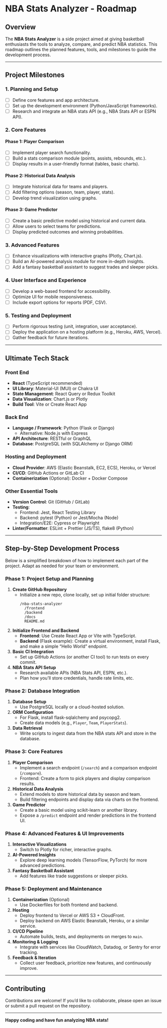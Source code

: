 # NBA Stats Analyzer - Roadmap

## Overview
The **NBA Stats Analyzer** is a side project aimed at giving basketball enthusiasts the tools to analyze, compare, and predict NBA statistics. This roadmap outlines the planned features, tools, and milestones to guide the development process.

---

## Project Milestones

### 1. Planning and Setup
- [ ] Define core features and app architecture.
- [ ] Set up the development environment (Python/JavaScript frameworks).
- [ ] Research and integrate an NBA stats API (e.g., NBA Stats API or ESPN API).

### 2. Core Features

#### Phase 1: Player Comparison
- [ ] Implement player search functionality.
- [ ] Build a stats comparison module (points, assists, rebounds, etc.).
- [ ] Display results in a user-friendly format (tables, basic charts).

#### Phase 2: Historical Data Analysis
- [ ] Integrate historical data for teams and players.
- [ ] Add filtering options (season, team, player, stats).
- [ ] Develop trend visualization using graphs.

#### Phase 3: Game Predictor
- [ ] Create a basic predictive model using historical and current data.
- [ ] Allow users to select teams for predictions.
- [ ] Display predicted outcomes and winning probabilities.

### 3. Advanced Features
- [ ] Enhance visualizations with interactive graphs (Plotly, Chart.js).
- [ ] Build an AI-powered analysis module for more in-depth insights.
- [ ] Add a fantasy basketball assistant to suggest trades and sleeper picks.

### 4. User Interface and Experience
- [ ] Develop a web-based frontend for accessibility.
- [ ] Optimize UI for mobile responsiveness.
- [ ] Include export options for reports (PDF, CSV).

### 5. Testing and Deployment
- [ ] Perform rigorous testing (unit, integration, user acceptance).
- [ ] Deploy the application on a hosting platform (e.g., Heroku, AWS, Vercel).
- [ ] Gather feedback for future iterations.

---

## Ultimate Tech Stack

### Front End
- **React** (TypeScript recommended)
- **UI Library**: Material-UI (MUI) or Chakra UI
- **State Management**: React Query or Redux Toolkit
- **Data Visualization**: Chart.js or Plotly
- **Build Tool**: Vite or Create React App

### Back End
- **Language / Framework**: Python (Flask or Django)  
  - Alternative: Node.js with Express
- **API Architecture**: RESTful or GraphQL
- **Database**: PostgreSQL (with SQLAlchemy or Django ORM)

### Hosting and Deployment
- **Cloud Provider**: AWS (Elastic Beanstalk, EC2, ECS), Heroku, or Vercel
- **CI/CD**: GitHub Actions or GitLab CI
- **Containerization** (Optional): Docker + Docker Compose

### Other Essential Tools
- **Version Control**: Git (GitHub / GitLab)
- **Testing**:  
  - Frontend: Jest, React Testing Library  
  - Backend: pytest (Python) or Jest/Mocha (Node)  
  - Integration/E2E: Cypress or Playwright
- **Linter/Formatter**: ESLint + Prettier (JS/TS), flake8 (Python)

---

## Step-by-Step Development Process

Below is a simplified breakdown of how to implement each part of the project. Adapt as needed for your team or environment.

### Phase 1: Project Setup and Planning
1. **Create GitHub Repository**  
   - Initialize a new repo, clone locally, set up initial folder structure:
     ```
     /nba-stats-analyzer
       /frontend
       /backend
       /docs
       README.md
     ```
2. **Initialize Frontend and Backend**  
   - **Frontend**: Use Create React App or Vite with TypeScript.  
   - **Backend** (Flask example): Create a virtual environment, install Flask, and make a simple “Hello World” endpoint.
3. **Basic CI Integration**  
   - Set up GitHub Actions (or another CI tool) to run tests on every commit.
4. **NBA Stats API Setup**  
   - Research available APIs (NBA Stats API, ESPN, etc.).
   - Plan how you’ll store credentials, handle rate limits, etc.

### Phase 2: Database Integration
1. **Database Setup**  
   - Use PostgreSQL locally or a cloud-hosted solution.
2. **ORM Configuration**  
   - For Flask, install flask-sqlalchemy and psycopg2.  
   - Create data models (e.g., `Player`, `Team`, `PlayerStats`).
3. **Data Retrieval**  
   - Write scripts to ingest data from the NBA stats API and store in the database.

### Phase 3: Core Features
1. **Player Comparison**  
   - Implement a search endpoint (`/search`) and a comparison endpoint (`/compare`).  
   - Frontend: Create a form to pick players and display comparison results.
2. **Historical Data Analysis**  
   - Extend models to store historical data by season and team.  
   - Build filtering endpoints and display data via charts on the frontend.
3. **Game Predictor**  
   - Create a basic model using scikit-learn or another library.  
   - Expose a `/predict` endpoint and render predictions in the frontend UI.

### Phase 4: Advanced Features & UI Improvements
1. **Interactive Visualizations**  
   - Switch to Plotly for richer, interactive graphs.
2. **AI-Powered Insights**  
   - Explore deep learning models (TensorFlow, PyTorch) for more advanced predictions.
3. **Fantasy Basketball Assistant**  
   - Add features like trade suggestions or sleeper picks.

### Phase 5: Deployment and Maintenance
1. **Containerization** (Optional)  
   - Use Dockerfiles for both frontend and backend.
2. **Hosting**  
   - Deploy frontend to Vercel or AWS S3 + CloudFront.  
   - Deploy backend on AWS Elastic Beanstalk, Heroku, or a similar service.
3. **CI/CD Pipeline**  
   - Automate builds, tests, and deployments on merges to `main`.
4. **Monitoring & Logging**  
   - Integrate with services like CloudWatch, Datadog, or Sentry for error tracking.
5. **Feedback & Iteration**  
   - Collect user feedback, prioritize new features, and continuously improve.

---

## Contributing
Contributions are welcome! If you’d like to collaborate, please open an issue or submit a pull request on the repository.

---

**Happy coding and have fun analyzing NBA stats!**
